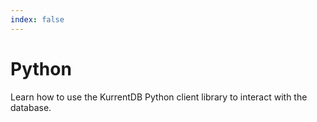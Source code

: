 ```yaml
---
index: false
---
```


# Python

Learn how to use the KurrentDB Python client library to interact with the database.

<Catalog/>